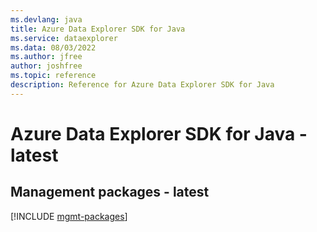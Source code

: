 ```yaml
---
ms.devlang: java
title: Azure Data Explorer SDK for Java
ms.service: dataexplorer
ms.data: 08/03/2022
ms.author: jfree
author: joshfree
ms.topic: reference
description: Reference for Azure Data Explorer SDK for Java
---
```

# Azure Data Explorer SDK for Java - latest

## Management packages - latest
[!INCLUDE [mgmt-packages](data-explorer-mgmt-index.md)]